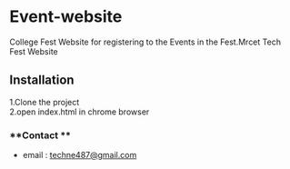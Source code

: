 # Event-website
College Fest Website for registering to the Events in the Fest.Mrcet Tech Fest Website

## Installation<br>
1.Clone the project<br>
2.open index.html in chrome browser

### **Contact **
- email : techne487@gmail.com

